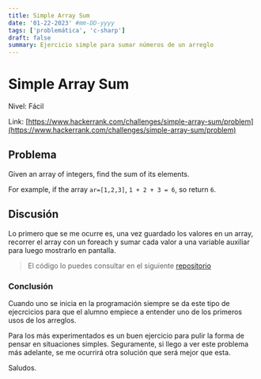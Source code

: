 ```yaml
---
title: Simple Array Sum
date: '01-22-2023' #mm-DD-yyyy
tags: ['problemática', 'c-sharp']
draft: false
summary: Ejercicio simple para sumar números de un arreglo
---
```


# Simple Array Sum

Nivel: Fácil

Link: [https://www.hackerrank.com/challenges/simple-array-sum/problem](https://www.hackerrank.com/challenges/simple-array-sum/problem)

## Problema

Given an array of integers, find the sum of its elements.

For example, if the array `ar=[1,2,3]`, `1 + 2 + 3 = 6`, so return `6`.

## Discusión

Lo primero que se me ocurre es, una vez guardado los valores en un array, recorrer el array con un foreach y sumar cada valor a una variable auxiliar para luego mostrarlo en pantalla.

> El código lo puedes consultar en el siguiente [repositorio](https://github.com/iiencinella/simpleArraySum)

### Conclusión

Cuando uno se inicia en la programación siempre se da este tipo de ejecrcicios para que el alumno empiece a entender uno de los primeros usos de los arreglos.

Para los más experimentados es un buen ejercicio para pulir la forma de pensar en situaciones simples.
Seguramente, si llego a ver este problema más adelante, se me ocurrirá otra solución que será mejor que esta.

Saludos.
